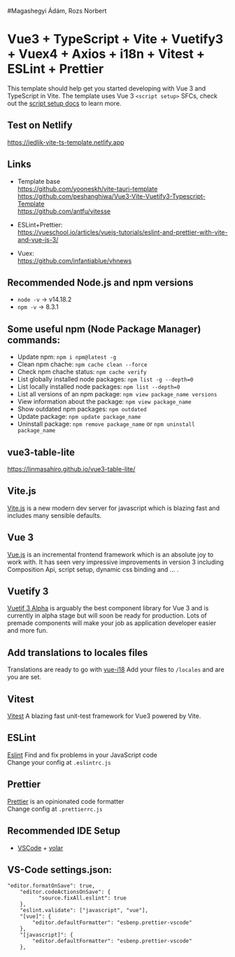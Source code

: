 #Magashegyi Ádám, Rozs Norbert

# Vue3 + TypeScript + Vite + Vuetify3 + Vuex4 + Axios + i18n + Vitest + ESLint + Prettier

This template should help get you started developing with Vue 3 and TypeScript in Vite.
The template uses Vue 3 `<script setup>` SFCs, check out the [script setup docs](https://v3.vuejs.org/api/sfc-script-setup.html#sfc-script-setup) to learn more.

## Test on Netlify

https://jedlik-vite-ts-template.netlify.app

## Links

- Template base<br>
  https://github.com/yooneskh/vite-tauri-template<br>
  https://github.com/peshanghiwa/Vue3-Vite-Vuetify3-Typescript-Template<br>
  https://github.com/antfu/vitesse

- ESLint+Prettier:<br>
  https://vueschool.io/articles/vuejs-tutorials/eslint-and-prettier-with-vite-and-vue-js-3/

- Vuex:<br>
  https://github.com/infantiablue/vhnews

## Recommended Node.js and npm versions

- `node -v` -> v14.18.2
- `npm -v` -> 8.3.1

## Some useful npm (Node Package Manager) commands:

- Update npm: `npm i npm@latest -g`
- Clean npm chache: `npm cache clean --force`
- Check npm chache status: `npm cache verify`
- List globally installed node packages: `npm list -g --depth=0`
- List locally installed node packages: `npm list --depth=0`
- List all versions of an npm package: `npm view package_name versions`
- View information about the package: `npm view package_name`
- Show outdated npm packages: `npm outdated`
- Update package: `npm update package_name`
- Uninstall package: `npm remove package_name` or `npm uninstall package_name`

## vue3-table-lite

https://linmasahiro.github.io/vue3-table-lite/

## Vite.js

[Vite.js](https://vitejs.dev/) is a new modern dev server for javascript which is blazing fast and includes many sensible defaults.

## Vue 3

[Vue.js](https://vuejs.org/) is an incremental frontend framework which is an absolute joy to work with. It has seen very impressive improvements in version 3 including Composition Api, script setup, dynamic css binding and ... .

## Vuetify 3

[Vuetif 3 Alpha](https://next.vuetifyjs.com/en/getting-started/installation) is arguably the best component library for Vue 3 and is currently in alpha stage but will soon be ready for production. Lots of premade components will make your job as application developer easier and more fun.

## Add translations to locales files

Translations are ready to go with [vue-i18](https://vue-i18n.intlify.dev/)
Add your files to `/locales` and are you are set.

## Vitest

[Vitest](https://vitest.dev) A blazing fast unit-test framework for Vue3 powered by Vite.

## ESLint

[Eslint](https://eslint.org/) Find and fix problems in your JavaScript code<br>
Change your config at `.eslintrc.js`

## Prettier

[Prettier](https://prettier.io/) is an opinionated code formatter<br>
Change config at `.prettierrc.js`

## Recommended IDE Setup

- [VSCode](https://code.visualstudio.com/) + [volar](https://marketplace.visualstudio.com/items?itemName=johnsoncodehk.volar)

## VS-Code settings.json:

```
"editor.formatOnSave": true,
    "editor.codeActionsOnSave": {
          "source.fixAll.eslint": true
    },
    "eslint.validate": ["javascript", "vue"],
    "[vue]": {
        "editor.defaultFormatter": "esbenp.prettier-vscode"
    },
    "[javascript]": {
        "editor.defaultFormatter": "esbenp.prettier-vscode"
    },
```

